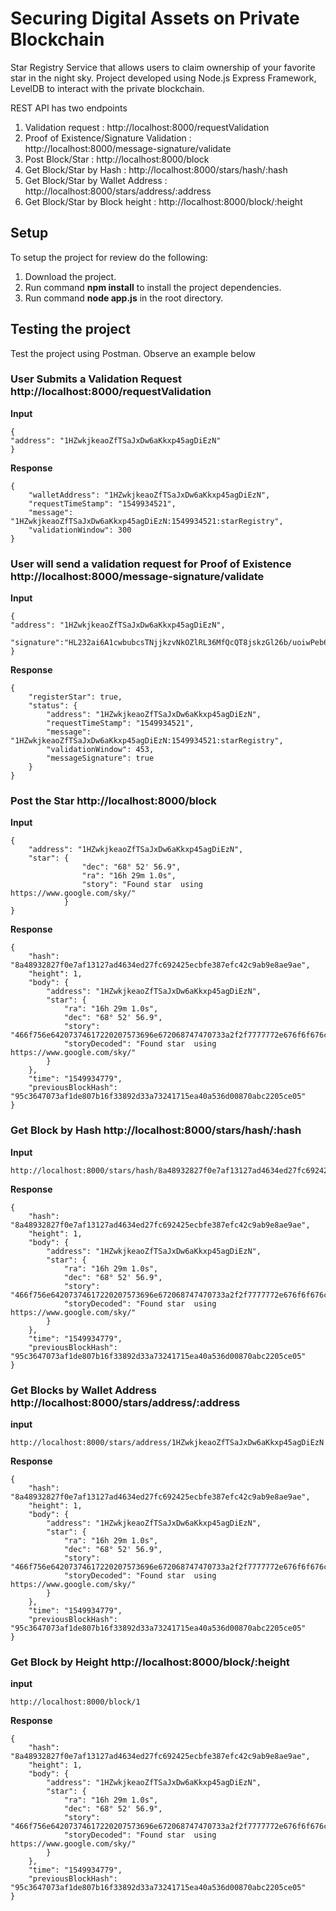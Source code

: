 #  Securing Digital Assets on Private Blockchain
Star Registry Service that allows users to claim ownership of your favorite star in the night sky.
Project developed using Node.js Express Framework, LevelDB to interact with the private blockchain.

REST API has two endpoints
1. Validation request : http://localhost:8000/requestValidation
2. Proof of Existence/Signature Validation   : http://localhost:8000/message-signature/validate
3. Post Block/Star : http://localhost:8000/block
4. Get Block/Star by Hash :  http://localhost:8000/stars/hash/:hash
5. Get Block/Star by Wallet Address :  http://localhost:8000/stars/address/:address
6. Get Block/Star by Block height : http://localhost:8000/block/:height

## Setup 

To setup the project for review do the following:
1. Download the project.
2. Run command __npm install__ to install the project dependencies.
3. Run command __node app.js__ in the root directory.

## 

## Testing the project

Test the project using Postman. Observe an example below

### User Submits a Validation Request  http://localhost:8000/requestValidation

__Input__

```
{
"address": "1HZwkjkeaoZfTSaJxDw6aKkxp45agDiEzN"
}
```
__Response__

```
{
    "walletAddress": "1HZwkjkeaoZfTSaJxDw6aKkxp45agDiEzN",
    "requestTimeStamp": "1549934521",
    "message": "1HZwkjkeaoZfTSaJxDw6aKkxp45agDiEzN:1549934521:starRegistry",
    "validationWindow": 300
}
```

### User will send a validation request for Proof of Existence http://localhost:8000/message-signature/validate

__Input__ 
```
{
"address": "1HZwkjkeaoZfTSaJxDw6aKkxp45agDiEzN",
 "signature":"HL232ai6A1cwbubcsTNjjkzvNkOZlRL36MfQcQT8jskzGl26b/uoiwPeb6MJy8LiqaUBm++omHesg8AjKeBQ8Bc="
}
```
__Response__

```
{
    "registerStar": true,
    "status": {
        "address": "1HZwkjkeaoZfTSaJxDw6aKkxp45agDiEzN",
        "requestTimeStamp": "1549934521",
        "message": "1HZwkjkeaoZfTSaJxDw6aKkxp45agDiEzN:1549934521:starRegistry",
        "validationWindow": 453,
        "messageSignature": true
    }
}
```
### Post the Star http://localhost:8000/block

__Input__ 
```
{
    "address": "1HZwkjkeaoZfTSaJxDw6aKkxp45agDiEzN",
    "star": {
                "dec": "68° 52' 56.9",
                "ra": "16h 29m 1.0s",
                "story": "Found star  using https://www.google.com/sky/"
            }
}
```

__Response__

```
{
    "hash": "8a48932827f0e7af13127ad4634ed27fc692425ecbfe387efc42c9ab9e8ae9ae",
    "height": 1,
    "body": {
        "address": "1HZwkjkeaoZfTSaJxDw6aKkxp45agDiEzN",
        "star": {
            "ra": "16h 29m 1.0s",
            "dec": "68° 52' 56.9",
            "story": "466f756e64207374617220207573696e672068747470733a2f2f7777772e676f6f676c652e636f6d2f736b792f",
            "storyDecoded": "Found star  using https://www.google.com/sky/"
        }
    },
    "time": "1549934779",
    "previousBlockHash": "95c3647073af1de807b16f33892d33a73241715ea40a536d00870abc2205ce05"
}
```
### Get Block by Hash http://localhost:8000/stars/hash/:hash

__Input__ 
```
http://localhost:8000/stars/hash/8a48932827f0e7af13127ad4634ed27fc692425ecbfe387efc42c9ab9e8ae9ae
```

__Response__

```
{
    "hash": "8a48932827f0e7af13127ad4634ed27fc692425ecbfe387efc42c9ab9e8ae9ae",
    "height": 1,
    "body": {
        "address": "1HZwkjkeaoZfTSaJxDw6aKkxp45agDiEzN",
        "star": {
            "ra": "16h 29m 1.0s",
            "dec": "68° 52' 56.9",
            "story": "466f756e64207374617220207573696e672068747470733a2f2f7777772e676f6f676c652e636f6d2f736b792f",
            "storyDecoded": "Found star  using https://www.google.com/sky/"
        }
    },
    "time": "1549934779",
    "previousBlockHash": "95c3647073af1de807b16f33892d33a73241715ea40a536d00870abc2205ce05"
}
```
### Get Blocks by Wallet Address http://localhost:8000/stars/address/:address
__input__
```
http://localhost:8000/stars/address/1HZwkjkeaoZfTSaJxDw6aKkxp45agDiEzN
```
__Response__

```
{
    "hash": "8a48932827f0e7af13127ad4634ed27fc692425ecbfe387efc42c9ab9e8ae9ae",
    "height": 1,
    "body": {
        "address": "1HZwkjkeaoZfTSaJxDw6aKkxp45agDiEzN",
        "star": {
            "ra": "16h 29m 1.0s",
            "dec": "68° 52' 56.9",
            "story": "466f756e64207374617220207573696e672068747470733a2f2f7777772e676f6f676c652e636f6d2f736b792f",
            "storyDecoded": "Found star  using https://www.google.com/sky/"
        }
    },
    "time": "1549934779",
    "previousBlockHash": "95c3647073af1de807b16f33892d33a73241715ea40a536d00870abc2205ce05"
}
```
### Get Block by Height  http://localhost:8000/block/:height

__input__
```
http://localhost:8000/block/1
```
__Response__
```
{
    "hash": "8a48932827f0e7af13127ad4634ed27fc692425ecbfe387efc42c9ab9e8ae9ae",
    "height": 1,
    "body": {
        "address": "1HZwkjkeaoZfTSaJxDw6aKkxp45agDiEzN",
        "star": {
            "ra": "16h 29m 1.0s",
            "dec": "68° 52' 56.9",
            "story": "466f756e64207374617220207573696e672068747470733a2f2f7777772e676f6f676c652e636f6d2f736b792f",
            "storyDecoded": "Found star  using https://www.google.com/sky/"
        }
    },
    "time": "1549934779",
    "previousBlockHash": "95c3647073af1de807b16f33892d33a73241715ea40a536d00870abc2205ce05"
}
```
